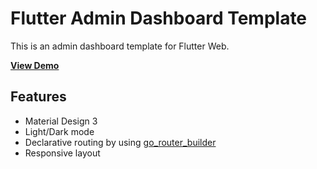 # Flutter Admin Dashboard Template

This is an admin dashboard template for Flutter Web.

**[View Demo](https://flutter-admin-dashboard-d5aeb.web.app/)**

## Features

- Material Design 3
- Light/Dark mode
- Declarative routing by using [go_router_builder](https://pub.dev/packages/go_router_builder)
- Responsive layout
